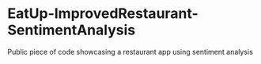 # EatUp-ImprovedRestaurant-SentimentAnalysis

Public piece of code showcasing a restaurant app using sentiment analysis

